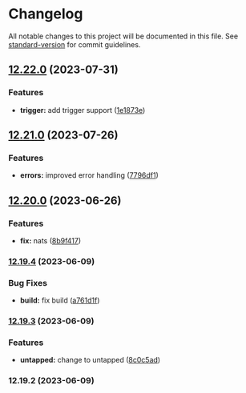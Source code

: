 # Changelog

All notable changes to this project will be documented in this file. See [standard-version](https://github.com/conventional-changelog/standard-version) for commit guidelines.

## [12.22.0](https://github.com/untapped-solutions/baddie/compare/v12.21.0...v12.22.0) (2023-07-31)


### Features

* **trigger:** add trigger support ([1e1873e](https://github.com/untapped-solutions/baddie/commit/1e1873e7720f2960ddbee8c20ec6f8c2fe0d0dee))

## [12.21.0](https://github.com/untapped-solutions/baddie/compare/v12.20.0...v12.21.0) (2023-07-26)


### Features

* **errors:** improved error handling ([7796df1](https://github.com/untapped-solutions/baddie/commit/7796df1fa09bfc2a68b09173877ccaee1bcd5520))

## [12.20.0](https://github.com/untapped-solutions/baddie/compare/v12.19.4...v12.20.0) (2023-06-26)


### Features

* **fix:** nats ([8b9f417](https://github.com/untapped-solutions/baddie/commit/8b9f4170a5e8d86ca02e9169ee495a1c16dfc4b0))

### [12.19.4](https://github.com/untapped-solutions/baddie/compare/v12.19.3...v12.19.4) (2023-06-09)


### Bug Fixes

* **build:** fix build ([a761d1f](https://github.com/untapped-solutions/baddie/commit/a761d1f25711d43b639a2d5eca74eafe3068253a))

### [12.19.3](https://github.com/untapped-solutions/baddie/compare/v12.19.2...v12.19.3) (2023-06-09)


### Features

* **untapped:** change to untapped ([8c0c5ad](https://github.com/untapped-solutions/baddie/commit/8c0c5ad6175cf41593af3440fd77bdb86d714db7))

### 12.19.2 (2023-06-09)
